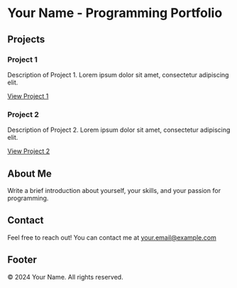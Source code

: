 # Your Name - Programming Portfolio

## Projects

### Project 1

Description of Project 1. Lorem ipsum dolor sit amet, consectetur adipiscing elit.

[View Project 1](link_to_project_1)

### Project 2

Description of Project 2. Lorem ipsum dolor sit amet, consectetur adipiscing elit.

[View Project 2](link_to_project_2)

<!-- Add more projects as needed -->

## About Me

Write a brief introduction about yourself, your skills, and your passion for programming.

## Contact

Feel free to reach out! You can contact me at your.email@example.com

## Footer

&copy; 2024 Your Name. All rights reserved.
